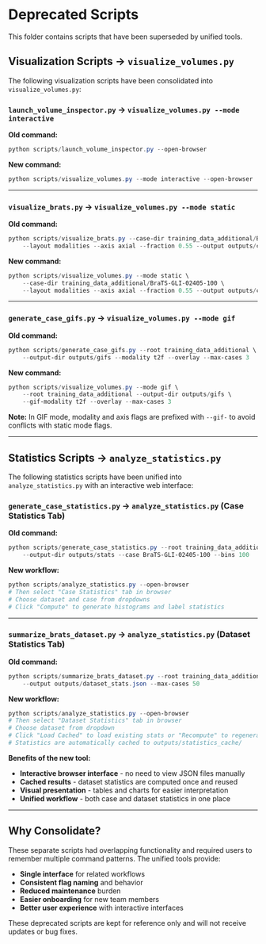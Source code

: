 # Deprecated Scripts

This folder contains scripts that have been superseded by unified tools.

## Visualization Scripts → `visualize_volumes.py`

The following visualization scripts have been consolidated into `visualize_volumes.py`:

### `launch_volume_inspector.py` → `visualize_volumes.py --mode interactive`

**Old command:**
```powershell
python scripts/launch_volume_inspector.py --open-browser
```

**New command:**
```powershell
python scripts/visualize_volumes.py --mode interactive --open-browser
```

---

### `visualize_brats.py` → `visualize_volumes.py --mode static`

**Old command:**
```powershell
python scripts/visualize_brats.py --case-dir training_data_additional/BraTS-GLI-02405-100 \
    --layout modalities --axis axial --fraction 0.55 --output outputs/case.png
```

**New command:**
```powershell
python scripts/visualize_volumes.py --mode static \
    --case-dir training_data_additional/BraTS-GLI-02405-100 \
    --layout modalities --axis axial --fraction 0.55 --output outputs/case.png
```

---

### `generate_case_gifs.py` → `visualize_volumes.py --mode gif`

**Old command:**
```powershell
python scripts/generate_case_gifs.py --root training_data_additional \
    --output-dir outputs/gifs --modality t2f --overlay --max-cases 3
```

**New command:**
```powershell
python scripts/visualize_volumes.py --mode gif \
    --root training_data_additional --output-dir outputs/gifs \
    --gif-modality t2f --overlay --max-cases 3
```

**Note:** In GIF mode, modality and axis flags are prefixed with `--gif-` to avoid conflicts with static mode flags.

---

## Statistics Scripts → `analyze_statistics.py`

The following statistics scripts have been unified into `analyze_statistics.py` with an interactive web interface:

### `generate_case_statistics.py` → `analyze_statistics.py` (Case Statistics Tab)

**Old command:**
```powershell
python scripts/generate_case_statistics.py --root training_data_additional \
    --output-dir outputs/stats --case BraTS-GLI-02405-100 --bins 100
```

**New workflow:**
```powershell
python scripts/analyze_statistics.py --open-browser
# Then select "Case Statistics" tab in browser
# Choose dataset and case from dropdowns
# Click "Compute" to generate histograms and label statistics
```

---

### `summarize_brats_dataset.py` → `analyze_statistics.py` (Dataset Statistics Tab)

**Old command:**
```powershell
python scripts/summarize_brats_dataset.py --root training_data_additional \
    --output outputs/dataset_stats.json --max-cases 50
```

**New workflow:**
```powershell
python scripts/analyze_statistics.py --open-browser
# Then select "Dataset Statistics" tab in browser
# Choose dataset from dropdown
# Click "Load Cached" to load existing stats or "Recompute" to regenerate
# Statistics are automatically cached to outputs/statistics_cache/
```

**Benefits of the new tool:**
- **Interactive browser interface** - no need to view JSON files manually
- **Cached results** - dataset statistics are computed once and reused
- **Visual presentation** - tables and charts for easier interpretation
- **Unified workflow** - both case and dataset statistics in one place

---

## Why Consolidate?

These separate scripts had overlapping functionality and required users to remember multiple command patterns. The unified tools provide:

- **Single interface** for related workflows
- **Consistent flag naming** and behavior
- **Reduced maintenance** burden
- **Easier onboarding** for new team members
- **Better user experience** with interactive interfaces

These deprecated scripts are kept for reference only and will not receive updates or bug fixes.
